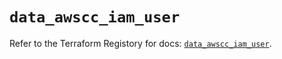 # `data_awscc_iam_user`

Refer to the Terraform Registory for docs: [`data_awscc_iam_user`](https://registry.terraform.io/providers/hashicorp/awscc/0.70.0/docs/data-sources/iam_user).
